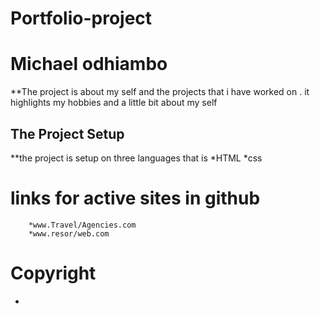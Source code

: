 # Portfolio-project
# Michael odhiambo
**The project is about my self and the projects that i have worked on . it highlights my hobbies and a little bit about my self
## The Project Setup
**the project is setup on three languages that is
        *HTML
        *css
# links for active sites in github
        *www.Travel/Agencies.com
        *www.resor/web.com
# Copyright
  *       
